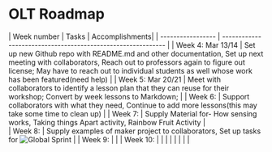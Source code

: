 # OLT Roadmap

| Week number       | Tasks                                                        | Accomplishments|
| ----------------- | ------------------------------------------------------------ |
| Week 4: Mar 13/14 | Set up new Github repo with README.md and other documentation, Set up next meeting with collaborators, Reach out to professors again to figure out license; May have to reach out to individual students as well whose work has been featured(need help) |
| Week 5: Mar 20/21 | Meet with collaborators to identify a lesson plan that they can reuse for their workshop; Convert by week lessons to Markdown; |
| Week 6:           | Support collaborators with what they need, Continue to add more lessons(this may take some time to clean up) |
| Week 7:           | Supply Material for- How sensing works, Taking things Apart activity, Rainbow Fruit Activity |           
| Week 8:           | Supply examples of maker project to collaborators, Set up tasks for ![Global Sprint](https://www.mozillapulse.org/entry/659)     |
| Week 9:           |                                                              |
| Week 10:          |                                                              |
|                   |                                                              |
|                   |                                                              |
